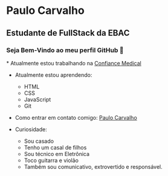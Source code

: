 # Paulo Carvalho

## Estudante de FullStack da EBAC


### Seja Bem-Vindo ao meu perfil GitHub 👋

<p style=bacground-color: rgba(55, 100, 50, .2)>
* Atualmente estou trabalhando na <a href="http://Confiancemedical.com.br" target="_blank">Confiance Medical</a>

* Atualmente estou aprendendo:
    * HTML
    * CSS
    * JavaScript
    * Git

          
* Como entrar em contato comigo: 
    <a href='https://api.whatsapp.com/send?phone=5521999022950&text=Ol%C3%A1%2C%20tudo%20bem!%20Em%20breve%20responderei%20a%20sua%20mensagem.' target="_blank">Paulo Carvalho</a>


* Curiosidade:

    * Sou casado
    * Tenho um casal de filhos
    * Sou técnico em Eletrônica
    * Toco guitarra e violão
    * Também sou comunicativo, extrovertido e responsável. 
</p>